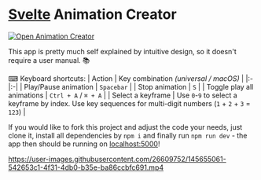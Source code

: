 # [Svelte](https://github.com/sveltejs/svelte) Animation Creator

[![Open Animation Creator](https://img.shields.io/badge/▶-Open%20Animation%20Creator-448AFF)](https://danielsharkov.github.io/animation-creator)

This app is pretty much self explained by intuitive design, so it doesn't require a user manual. 📚

⌨ Keyboard shortcuts:
| Action | Key combination *(universal / macOS)* |
|:-|:-|
| Play/Pause animation | `Spacebar` |
| Stop animation | `S` |
| Toggle play all animations | `Ctrl + A` / `⌘ + A` |
| Select a keyframe | Use `0`-`9` to select a keyframe by index. Use key sequences for multi-digit numbers (`1` + `2` + `3` = `123`) |

If you would like to fork this project and adjust the code your needs, just clone it,
install all dependencies by `npm i` and finally run `npm run dev` -
the app then should be running on [localhost:5000](http://localhost:5000)!

https://user-images.githubusercontent.com/26609752/145655061-542653c1-4f31-4db0-b35e-ba86ccbfc691.mp4
